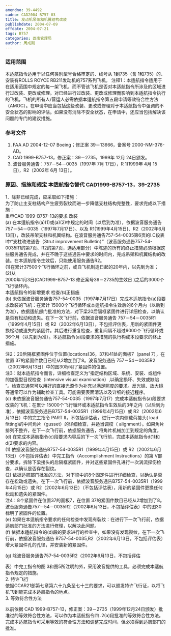 ```yaml
---
amendno: 39-4492  
cadno: CAD2004-B757-03  
title: 发动机吊架和机翼结构改装  
publishdate: 2004-07-09  
effdate: 2004-07-21  
tags: B757  
categories: 西南管理局  
author: 周成刚  
---
```

  
### 适用范围  
本适航指令适用于以任何类别型号合格审定的、线号从 1到735（含 1和735）的、安装有ROLLS ROYCE RB211发动机的757系列飞机。
注释1：本适航指令适用于在适用范围中规定的每一架飞机，而不管该飞机是否对本适航指令所涉及的区域进行过改装、更改或修理。对已经进行过改装、更改或修理而影响到本适航指令执行的飞机，飞机的所有人/营运人必需依据本适航指令第五段申请等效符合性方法（AMOC）。在申请中应当包括这些改装、更改或修理对于本适航指令中强调的不安全状态的影响的评估。如果没有消除不安全状态，在申请中，还应当包括解决该问题的专门的建议措施。  
  
<!--more-->  
### 参考文件  
1. FAA AD 2004-12-07 Boeing；修正案 39－13666，备案号 2000-NM-376-AD。  
2. CAD 1999-B757-13，修正案：39－2735，1999年 12月 24日颁发。  
3. 波音服务通告：757－54－0035（1997年 7月 17日），R 1(1999年 4月 15日)，R2（2002年 6月 13日）。  
  
  
  
### 原因、措施和规定 本适航指令替代 CAD1999-B757-13，39-2735  
1．除非已经完成，应采取如下措施：  
为了防止主支柱结构产生疲劳裂纹而进一步降低支柱结构完整性，要求完成以下措施：  
重申CAD 1999-B757-13的要求 改装  
(a) 在本适航指令(a)(1)或(a)(2)中规定的时间（以后到为准），依据波音服务通告757－54－0035（1997年7月17日）、以及 R1(1999年4月15日)、R2（2002年6月13日），改装吊架支柱和机翼结构。在波音服务通告757-54-0035第6页的I.C段表I中“支柱改进通告（Strut improvement Bulletin）”（波音服务通告757-54-0035R1的第7页、R2的第7页，选适用部分）中陈述的所有的终止措施必须根据这些服务通告完成，并在不晚于这些通告中要求的时间内，完成吊架和机翼结构的改装。在本适航指令生效后，只能使用服务通告R2。  
(1)在累计37500个飞行循环之前，或自飞机制造日起的20年内，以先到为准；  
(2)从  
2000年1月3日(CAD1999-B757-13 修正案号39－2735的生效日 )之后的3000个飞行循环内。  
本适航指令的新增要求 检查/纠正措施  
(b) 未依据波音服务通告757-54-0035（1997年7月17日）完成本适航指令(a)段要求改装的飞机：在累计 15000个飞行循环或本适航指令生效后的6个月内（以后到为准），依据适航部门批准的方法，对下梁20后隔框紧固件进行详细检查，以确认是否有松动和遗失。在下一次飞行前，依据波音服务通告 757－54－0035R1（1999年4月15日）或 R2（2002年6月13日），不包括评估表，用新的紧固件更换松动或遗失的紧固件。其后进行重复检查，重复间隔不超过6000个飞行循环或36个月（以先到为准）。本适航指令(a)段要求的措施的执行构成本段要求的终止措施。  
  
  
注2：20后隔框紧固件位于位置(locations)36，37和41处的面板7（panel 7），在位置 37的紧固件数目已经从2增加到了8。波音服务通告 757－54－0035R2（2002年6月13日）中的图30标明了紧固件的位置。  
注3：就本适航指令而言，详细检查定义为“指定结构区域、系统、安装、或组件的加强型目视检查（intensive visual examination）,以确定损坏、失效或缺陷 ”。检查员通常可以用好的直接光源作为补充以满足照度的要求。反光镜、放大镜等通常可以作为辅助检查工具。可能需要表面清洁以及详细的接近程序。  
(c) 未依据波音服务通告757-54-0035（1997年7月17）完成本适航指令(a)段要求改装的飞机：在累计 15000个飞行循环或本适航指令生效后的3年之内（以后到为准），依据波音服务通告B757-54-0035R1（1999年4月15日）或 R2（2002年6月13日）中的完工指令 PART II，不包括评估表，进行一次内侧载荷接头( load fitting)的中间角片（gusset）的详细检查，并适当调校（ alignment）。如果角片排列不整齐，在下一次飞行前，依据服务通告，将角片机械加工到规定的角度。  
(d) 在完成本适航指令(c)段要求内容后的下一次飞行前，完成本适航指令d(1)和d(2)要求的内容。  
(1) 依据波音服务通告B757-54-0035R1（1999年4月15日）或 R2（2002年6月13日）（不包括评估表）中完工指令（Accomplishment Instructions）的第 V部分要求，拆除下梁接头的后隔框紧固件，并对这些紧固件孔进行一次涡流探伤检查，以确认是否存在裂纹。  
(2) 依据适航部门批准的方法，对下梁中的8个固定件进行详细检查，以确认是否存在松动或遗失。在下一次飞行前，依据波音服务通告B757-54-0035R1（1999年4月15日）或 R2（2002年6月13日）（不包括评估表），用新的紧固件更换任何松动和遗失的紧固件。  
注4：8个紧固件在位置37的面板7，在位置 37的紧固件数目已经从2增加到了8。波音服务通告757－54－0035R2（2002年6月13日，不包括评估表）中的图30标明了紧固件的位置。  
(e) 如果在本适航指令要求的任何检查中发现有裂纹：在进行下一次飞行前，依据适航部门批准的方法进行修理，以解决此问题。  
(f) 依据本适航指令的(d)段的要求进行的检查中，如果没有发现裂纹，在下一次飞行前，依据波音服务通告 B757-54-0035,R2（2002年6月13日，不包括评估表）增大紧固件孔的孔径，并安装新的紧固件。  
  
(g) 除波音服务通告757-54-0035R2（2002年6月13日，不包括评估  
  
表）中完工指令的图 3和图5所注明的外，采用波音提供的工具，必须完成本适航指令规定的措施。  
2. 特许飞行  
依据CCAR21部第七章第六十九条至七十三的要求，可以颁发特许飞行证，以将飞机飞到能完成本适航指令的地点。  
3. 等效符合性方法  
  
以前依据 CAD 1999-B757-13，修正案：39－2735（1999年12月24日颁发）批准过的等效符合性方法，可以作为本适航指令四 .2(a)段批准的等效符合性方法。 完成本适航指令可采用等效的符合性方法和调整完成时间，但必须得到适航部门的批准。  
